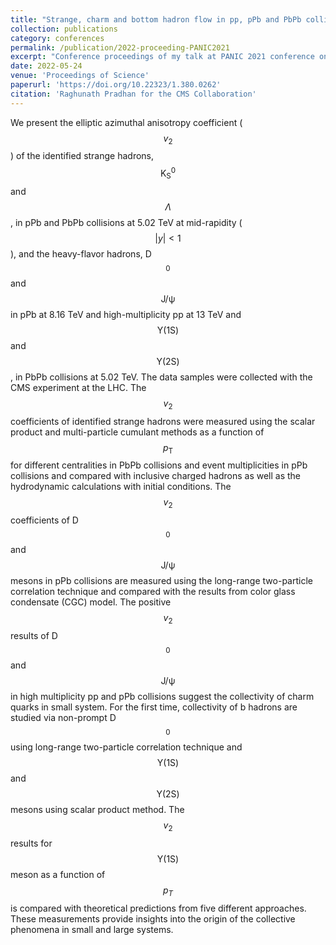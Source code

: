 ```yaml
---
title: "Strange, charm and bottom hadron flow in pp, pPb and PbPb collisions"
collection: publications
category: conferences
permalink: /publication/2022-proceeding-PANIC2021
excerpt: "Conference proceedings of my talk at PANIC 2021 conference on strange, charm and bottom hadron flow in pp, pPb and PbPb collisions."
date: 2022-05-24
venue: 'Proceedings of Science'
paperurl: 'https://doi.org/10.22323/1.380.0262'
citation: 'Raghunath Pradhan for the CMS Collaboration'
---
```


We present the elliptic azimuthal anisotropy coefficient ($$v_2$$) of the identified strange hadrons, $$\text{K}^{0}_{\text{S}}$$ and $$\Lambda$$, in pPb and PbPb collisions at 5.02 TeV at mid-rapidity ($$\lvert y \rvert <1$$), and the heavy-flavor hadrons, D$$^0$$ and $$\mathrm{J/\psi}$$ in pPb at 8.16 TeV and high-multiplicity pp at 13 TeV and $$\mathrm{\Upsilon(1S)}$$ and $$\mathrm{\Upsilon(2S)}$$, in PbPb collisions at 5.02 TeV. The data samples were collected with the CMS experiment at the LHC. The $$v_2$$ coefficients of identified strange hadrons were measured using the scalar product and multi-particle cumulant methods as a function of $$p_{\text{T}}$$ for different centralities in PbPb collisions and event multiplicities in pPb collisions and compared with inclusive charged hadrons as well as the hydrodynamic calculations with initial conditions. The $$v_2$$ coefficients of D$$^{0}$$ and $$\mathrm{J/\psi}$$ mesons in pPb collisions are measured using the long-range two-particle correlation technique and compared with the results from color glass condensate (CGC) model. The positive $$v_2$$ results of D$$^0$$ and $$\mathrm{J/\psi}$$ in high multiplicity pp and pPb collisions suggest the collectivity of charm quarks in small system. For the first time, collectivity of b hadrons are studied via non-prompt D$$^0$$ using long-range two-particle correlation technique and $$\mathrm{\Upsilon(1S)}$$ and $$\mathrm{\Upsilon(2S)}$$ mesons using scalar product method. The $$v_2$$ results for $$\mathrm{\Upsilon(1S)}$$ meson as a function of $$p_{T}$$ is compared with theoretical predictions from five different approaches. These measurements provide insights into the origin of the collective phenomena in small and large systems.
